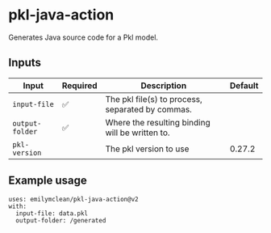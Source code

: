 # pkl-java-action

Generates Java source code for a Pkl model.

## Inputs

| Input              	| Required 	| Description                                                                                                       	| Default  	|
|--------------------	|----------	|-------------------------------------------------------------------------------------------------------------------	|----------	|
| `input-file`       	| ✅        	| The pkl file(s) to process, separated by commas.                                                                    |           |
| `output-folder` 	  | ✅       	| Where the resulting binding will be written to.                                                        	            |    	      |
| `pkl-version`      	|          	| The pkl version to use       	                                                                                      | 0.27.2    |

## Example usage
```
uses: emilymclean/pkl-java-action@v2
with:
  input-file: data.pkl
  output-folder: /generated
```

